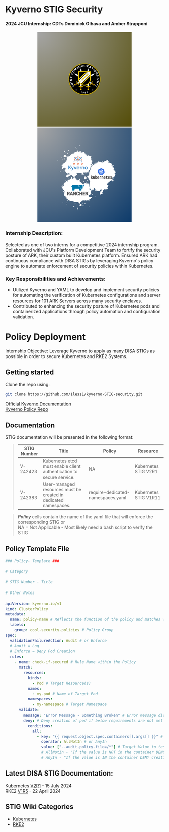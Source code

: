 # Kyverno STIG Security

#### 2024 JCU Internship: CDTs Dominick Olhava and Amber Strapponi

<div align="center">
  <img src="./images/jcu_project.png" width="300">
  <img src="./images/kyverno_project.png" width="300">
</div>

### Internship Description:
Selected as one of two interns for a competitive 2024 internship program. Collaborated with JCU's Platform Development Team to fortify the security posture of ARK, their custom built Kubernetes platform. Ensured ARK had continuous compliance with DISA STIGs by leveraging Kyverno's policy engine to automate enforcement of security policies within Kubernetes.

### Key Responsibilities and Achievements:
- Utilized Kyverno and YAML to develop and implement security policies for automating the verification of Kubernetes configurations and server resources for 101 ARK Servers across many security enclaves.
- Contributed to enhancing the security posture of Kubernetes pods and containerized applications through policy automation and configuration validation.

# Policy Deployment
Internship Objective: Leverage Kyverno to apply as many DISA STIGs as possible in order to secure Kubernetes and RKE2 Systems.   

## Getting started
Clone the repo using:
```bash
git clone https://github.com/1less1/kyverno-STIG-security.git
```

[Official Kyverno Documentation](https://kyverno.io/)   
[Kyverno Policy Repo](https://github.com/1less1/kyverno-STIG-security)

## Documentation
STIG documentation will be presented in the following format:  

> | STIG Number | Title | Policy | Resource |
> | ----------- | ----- | ------ | -------- |
> | V-242423 | Kubernetes etcd must enable client authentication to secure service. | NA | Kubernetes STIG V2R1 |   
> | V-242383 | User-managed resources must be created in dedicated namespaces. | require-dedicated-namespaces.yaml | Kubernetes STIG V1R11 |    
 
> ***Policy*** cells contain the name of the yaml file that will enforce the corresponding STIG or   
> NA = Not Applicable - Most likely need a bash script to verify the STIG

## Policy Template File ##
```yaml
### Policy- Template ###

# Category

# STIG Number - Title

# Other Notes

apiVersion: kyverno.io/v1
kind: ClusterPolicy
metadata:
  name: policy-name # Reflects the function of the policy and matches with the file name
  labels:
    group: cool-security-policies # Policy Group 
spec:
  validationFailureAction: Audit # or Enforce
  # Audit = Log 
  # Enforce = Deny Pod Creation
  rules:
    - name: check-if-secured # Rule Name within the Policy 
      match:
        resources:
          kinds:
            - Pod # Target Resource(s)
          names:
            - my-pod # Name of Target Pod
          namespaces:
            - my-namespace # Target Namespace 
      validate:
        message: "Error Message - Something Broken" # Error message displayed if policy is violated!
        deny: # Deny creation of pod if below requirements are not met
          conditions:
            all: 
              - key: "{{ request.object.spec.containers[].args[] }}" # Key to test against - List of arguments within pod
                operator: AllNotIn # or AnyIn 
                value: ["--audit-policy-file=/*"] # Target Value to test against the Key
                # AllNotIn - "If the value is NOT in the container DENY creation"
                # AnyIn - "If the value is IN the container DENY creation"

```



## Latest DISA STIG Documentation:    
Kubernetes [V2R1](./U_Kubernetes_V2R1_STIG_SCAP_1-3_Benchmark.xml) - 15 July 2024   
RKE2 [V1R5](./U_RGS_RKE2_STIG_V1R5_Manual-xccdf.xml) - 22 April 2024 


## STIG Wiki Categories <!-- Make sure to hyperlink each page when they are created!!! -->
- [Kubernetes](./wiki/wiki_kubernetes.md)
- [RKE2](./wiki/wiki_rke2.md)<!-- Removed for sec concerns -->


